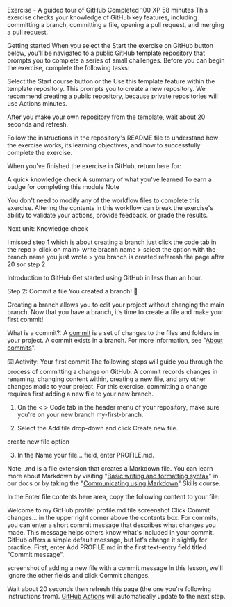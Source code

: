 Exercise - A guided tour of GitHub
Completed
100 XP
58 minutes
This exercise checks your knowledge of GitHub key features, including committing a branch, committing a file, opening a pull request, and merging a pull request.

Getting started
When you select the Start the exercise on GitHub button below, you'll be navigated to a public GitHub template repository that prompts you to complete a series of small challenges. Before you can begin the exercise, complete the following tasks:

Select the Start course button or the Use this template feature within the template repository. This prompts you to create a new repository. We recommend creating a public repository, because private repositories will use Actions minutes.

After you make your own repository from the template, wait about 20 seconds and refresh.

Follow the instructions in the repository's README file to understand how the exercise works, its learning objectives, and how to successfully complete the exercise.

When you've finished the exercise in GitHub, return here for:

A quick knowledge check
A summary of what you've learned
To earn a badge for completing this module
 Note

You don't need to modify any of the workflow files to complete this exercise. Altering the contents in this workflow can break the exercise's ability to validate your actions, provide feedback, or grade the results.


Next unit: Knowledge check



I missed step 1
which is about creating a branch
just click the code tab in the repo > click on main> write bracnh name > select the option with the branch name you just wrote > you branch is created
referesh the page after 20 sor step 2

Introduction to GitHub
Get started using GitHub in less than an hour.

Step 2: Commit a file
You created a branch! 🎉

Creating a branch allows you to edit your project without changing the main branch. Now that you have a branch, it’s time to create a file and make your first commit!

What is a commit?: A [commit](https://docs.github.com/pull-requests/committing-changes-to-your-project/creating-and-editing-commits/about-commits) is a set of changes to the files and folders in your project. A commit exists in a branch. For more information, see "[About commits](https://docs.github.com/en/pull-requests/committing-changes-to-your-project/creating-and-editing-commits/about-commits)".

⌨️ Activity: Your first commit
The following steps will guide you through the process of committing a change on GitHub. A commit records changes in renaming, changing content within, creating a new file, and any other changes made to your project. For this exercise, committing a change requires first adding a new file to your new branch.

1. On the < > Code tab in the header menu of your repository, make sure you're on your new branch my-first-branch.

2. Select the Add file drop-down and click Create new file.

create new file option

3. In the Name your file... field, enter PROFILE.md.

Note: .md is a file extension that creates a Markdown file. You can learn more about Markdown by visiting "[Basic writing and formatting syntax](https://docs.github.com/en/get-started/writing-on-github/getting-started-with-writing-and-formatting-on-github/basic-writing-and-formatting-syntax)" in our docs or by taking the "[Communicating using Markdown](https://github.com/skills/communicate-using-markdown)" Skills course.

In the Enter file contents here area, copy the following content to your file:

Welcome to my GitHub profile!
profile.md file screenshot
Click Commit changes... in the upper right corner above the contents box. For commits, you can enter a short commit message that describes what changes you made. This message helps others know what's included in your commit. GitHub offers a simple default message, but let's change it slightly for practice. First, enter Add PROFILE.md in the first text-entry field titled "Commit message".

screenshot of adding a new file with a commit message
In this lesson, we'll ignore the other fields and click Commit changes.

Wait about 20 seconds then refresh this page (the one you're following instructions from). [GitHub Actions](https://docs.github.com/en/actions) will automatically update to the next step.
